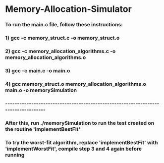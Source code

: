 # Memory-Allocation-Simulator

### To run the main.c file, follow these instructions:
### 1) gcc -c memory_struct.c -o memory_struct.o      
### 2) gcc -c memory_allocation_algorithms.c -o memory_allocation_algorithms.o 
### 3) gcc -c main.c -o main.o    
### 4) gcc memory_struct.o memory_allocation_algorithms.o main.o -o memorySimulation

### ----------------------------------------------------------------------------------
### After this, run ./memorySimulation to run the test created on the routine 'implementBestFit'
### To try the worst-fit algorithm, replace 'implementBestFit' with 'implementWorstFit', compile step 3 and 4 again before running
